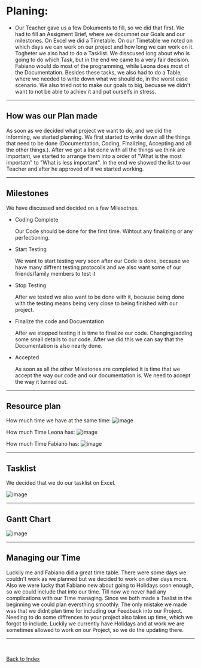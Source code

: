 # Planing: 

<ul><li> Our Teacher gave us a few Dokuments to fill, so we did that first. We had to fill an Assigment Brief, where we documnet our Goals and our milestones. On Excel we did a Timetable. 
On our Timetable we noted on which days we can work on our project and how long we can work on it. Togheter we also had to do a Tasklist. We disscused long about who is going to do which Task, but in the end we came to a very fair decision. 
Fabiano would do most of the programming, while Leona does most of the Documentation. Besides these tasks, we also had to do a Table, where we needed to write down what we should do, in the worst case scenario. We also tried not to make our goals to big, becuase we didn't want to not be able to achiev it and put ourselfs in stress. </li></ul>

<hr>

## How was our Plan made

<p> As soon as we decided what project we want to do, and we did the informing, we started planning. We first started to write down all the things that need to be done (Documentation, Coding, Finalizing, Accepting and all the other things.). After we got a list done with all the things we think are important, we started to arrange them into a order of "What is the most importatn" to "What is less important". In the end we showed the list to our Teacher and after he approved of it we started working.</p>

<hr>

## Milestones
We have discussed and decided on a few Milesotnes. 

<ul>
  <li> Coding Complete </li>
  <p> Our Code should be done for the first time. Wihtout any finalizing or any perfectioning.</p>
  <li> Start Testing </li>
  <p> We want to start testing very soon after our Code is done, because we have many diffrent testing protocolls and we also want some of our friends/family members to test it</p>
  <li> Stop Testing </li>
  <p> After we tested we also want to be done with it, because being done with the testing means being very close to being finished with our project.</p>
  <li>Finalize the code and Docuemtation</li>
  <p> After we stopped testing it is time to finalize our code. Changing/adding some small details to our code. After we did this we can say that the Documentation is also nearly done.</p>
  <li> Accepted </li>
  <p> As soon as all the other Milestones are completed it is time that we accept the way our code and our documentation is. We need to accept the way it turned out.</p>
  
</ul>


<hr>

## Resource plan 
How much time we have at the same time:
![image](https://github.com/Fabiano2007/TicTacToe-Project/assets/142780434/e5c2464e-0c2e-44dd-a0b7-3736d06cf0b3)

How much Time Leona has:
![image](https://github.com/Fabiano2007/TicTacToe-Project/assets/142780434/f30d8432-2577-4739-ac9e-9238634a3571)

How much Time Fabiano has:
![image](https://github.com/Fabiano2007/TicTacToe-Project/assets/142780434/2c4ea3c8-98b5-476f-a24a-84d032086d1d)


<hr>

## Tasklist
We decided that we do our tasklist on Excel. 

![image](https://github.com/Fabiano2007/TicTacToe-Project/assets/142780434/3e78ccd5-c2b6-45d7-ab78-05f3f7970653)

<hr> 

## Gantt Chart 

![image](https://github.com/Fabiano2007/TicTacToe-Project/assets/142780434/92bfadbc-b83c-4cab-a211-b71440cf96fe)

<hr> 

## Managing our Time

<p> Luckily me and Fabiano did a great time table. There were some days we couldn't work as we planned but we decided to work on other days more. Also we were lucky that Fabiano new about going to Holidays soon enough, so we could include that into our time. Till now we never had any complications with our Time managing. Since we both made a Taslist in the beginning we could plan eversthing smoothly. The only mistake we made was that we didnt plan time for including our Feedback into our Project. Needing to do some diffrences to your project also takes up time, which we forgot to include. Luckily we currently have Holidays and at work we are sometimes allowed to work on our Project, so we do the updating there. </p>

<hr>


<br>


[Back to Index](README.md)



